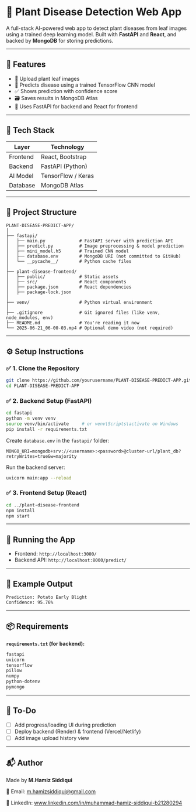 
# 🌿 Plant Disease Detection Web App

A full-stack AI-powered web app to detect plant diseases from leaf images using a trained deep learning model. Built with **FastAPI** and **React**, and backed by **MongoDB** for storing predictions.

---

## 🚀 Features

- 📸 Upload plant leaf images
- 🤖 Predicts disease using a trained TensorFlow CNN model
- ✅ Shows prediction with confidence score
- 🗃 Saves results in MongoDB Atlas
- 🧠 Uses FastAPI for backend and React for frontend

---

## 🧰 Tech Stack

| Layer       | Technology               |
|-------------|---------------------------|
| Frontend    | React, Bootstrap          |
| Backend     | FastAPI (Python)          |
| AI Model    | TensorFlow / Keras        |
| Database    | MongoDB Atlas             |

---

## 📁 Project Structure

```
PLANT-DISEASE-PREDICT-APP/
│
├── fastapi/
│   ├── main.py             # FastAPI server with prediction API
│   ├── predict.py          # Image preprocessing & model prediction
│   ├── mini_model.h5       # Trained CNN model
│   ├── database.env        # MongoDB URI (not committed to GitHub)
│   └── __pycache__/        # Python cache files
│
├── plant-disease-frontend/
│   ├── public/             # Static assets
│   ├── src/                # React components
│   ├── package.json        # React dependencies
│   ├── package-lock.json
│
├── venv/                   # Python virtual environment
│
├── .gitignore              # Git ignored files (like venv, node_modules, env)
├── README.md               # You're reading it now
└── 2025-06-21_06-00-03.mp4 # Optional demo video (not required)
```

---

## ⚙️ Setup Instructions

### ✅ 1. Clone the Repository

```bash
git clone https://github.com/yourusername/PLANT-DISEASE-PREDICT-APP.git
cd PLANT-DISEASE-PREDICT-APP
```

### ✅ 2. Backend Setup (FastAPI)

```bash
cd fastapi
python -m venv venv
source venv/bin/activate     # or venv\Scripts\activate on Windows
pip install -r requirements.txt
```

Create `database.env` in the `fastapi/` folder:

```env
MONGO_URI=mongodb+srv://<username>:<password>@cluster-url/plant_db?retryWrites=true&w=majority
```

Run the backend server:

```bash
uvicorn main:app --reload
```

### ✅ 3. Frontend Setup (React)

```bash
cd ../plant-disease-frontend
npm install
npm start
```

---

## 🔗 Running the App

- Frontend: `http://localhost:3000/`
- Backend API: `http://localhost:8000/predict/`

---

## 🧪 Example Output

```
Prediction: Potato Early Blight
Confidence: 95.76%
```

---

## 📦 Requirements

**`requirements.txt` (for backend):**

```txt
fastapi
uvicorn
tensorflow
pillow
numpy
python-dotenv
pymongo
```

---

## 📌 To-Do

- [ ] Add progress/loading UI during prediction
- [ ] Deploy backend (Render) & frontend (Vercel/Netlify)
- [ ] Add image upload history view

---

## 📬 Author

Made by **M.Hamiz Siddiqui**

📧 Email: m.hamizsiddiqui@gmail.com

🔗 LinkedIn: www.linkedin.com/in/muhammad-hamiz-siddiqui-b21280294

